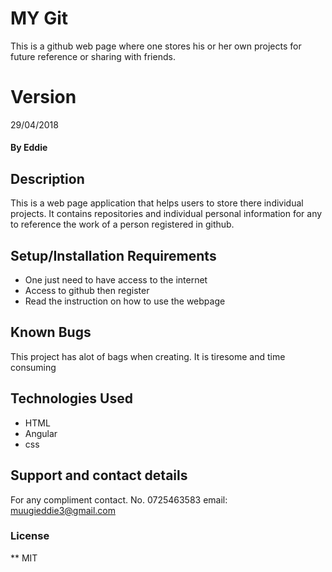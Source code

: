 # MY Git
This is a github web page where one stores his or her own projects for future reference or sharing with friends.
# Version
29/04/2018
#### By Eddie

## Description
This is a web page application that helps users to store there individual projects. It contains repositories and individual personal information for any to reference the work of a person registered in github.
## Setup/Installation Requirements
* One just need to have access to the internet
* Access to github then register
* Read the instruction on how to use the webpage
## Known Bugs
This project has alot of bags when creating. It is tiresome and time consuming
## Technologies Used
 * HTML
 * Angular
 * css
## Support and contact details
For any compliment contact.
No. 0725463583
email: muugieddie3@gmail.com
### License
**
MIT
  

